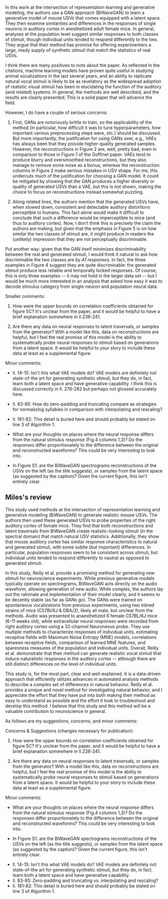 In this work at the intersection of representation learning and generative modeling, the authors use a GAN approach (BiWaveGAN) to learn a generative model of mouse USVs that comes equipped with a latent space. They then examine similarities and differences in the responses of single neurons in auditory cortex in anesthetized adult female mice. In general, analyses at the population level suggest similar responses to both classes of stimuli, though individual units tended to respond differently to the two. They argue that their method has promise for offering experimenters a large, ready supply of synthetic stimuli that match the statistics of real USVs.

I think there are many positives to note about the paper. As reflected in the citations, machine learning models have proven quite useful in studying animal vocalizations in the last several years, and an ability to replicate natural vocal stimuli is likely to be as revelatory as the widespread adoption of realistic visual stimuli has been in elucidating the function of the auditory (and related) systems. In general, the methods are well described, and the results are clearly presented. This is a solid paper that will advance the field.

However, I do have a couple of serious concerns:

1. First, GANs are notoriously brittle to train, so the applicability of the method (in particular, how difficult it was to tune hyperparameters, how important various preprocessing steps were, etc.) should be discussed. But more importantly, the justification for using GANs over, e.g., VAEs has always been that they provide higher-quality generated samples. However, the reconstructions in Figure 2 are, well, pretty bad, even in comparison to those in Figure 1 of the Goffinet paper. VAEs tend to produce blurry and oversmoothed reconstructions, but they also manage to remove some noise as a bonus, whereas the reconstruction columns in Figure 2 make serious mistakes in USV shape. For me, this undercuts much of the justification for choosing a GAN model. It could be mitigated by showing that the GAN produces a higher diversity or quality of generated USVs than a VAE, but this is not shown, making the choice to focus on reconstructions instead somewhat puzzling.

2. Along related lines, the authors mention that the generated USVs have, when slowed down, consistent and detectable auditory distortions perceptible to humans. This fact alone would make it difficult to conclude that such a difference would be imperceptible to mice (and thus to auditory cortex). Now, I don't think this is precisely the claim the authors are making, but given that the emphasis in Figure 5 is on how *similar* the two classes of stimuli are, it might produce in readers the (unlikely) impression that they are not perceptually discriminable. 

Put another way: given that the GAN itself minimizes discriminability between the real and generated stimuli, I would think it natural to ask how discriminable the two classes are *by A1 responses*. In fact, the three examples in Figure 4 suggest they are quite discriminable: the generated stimuli produce less reliable and temporally locked responses. Of course, this is only three examples -- it may not hold in the larger data set -- but I would be much more interested in an analysis that asked how easy it was to decode stimulus category from single-neuron and population neural data.

Smaller comments:
1. How were the upper bounds on correlation coefficients obtained for figure 5C? It's unclear from the paper, and it would be helpful to have a brief explanation somewhere in ll.238-241.

2. Are there any data on neural responses to latent traversals, or samples from the generator? With a model like this, data on reconstructions are helpful, but I feel the real promise of this model is the ability to systematically probe neural responses to stimuli based on generations from a latent space. It would be helpful to your story to include these data at least as a supplemental figure.

Minor comments:
- ll. 14-15: Isn't this what VAE models do? VAE models are definitely not state-of-the art for generating synthetic stimuli, but they do, in fact, learn both a latent space and have generative capability. I think this is discussed correctly in ll. 276-282 but perhaps not glossed accurately here.

- ll. 83-85: How do zero-padding and truncating compare as strategies for normalizing syllables in comparison with interpolating and rescaling?

- ll. 181-82: This detail is buried here and should probably be stated on line 3 of Algorithm 1.

- What are your thoughts on places where the neural response differs from the natural stimulus response (Fig.4 columns 1,3)? Do the responses differ proportionately to the difference between the original and reconstructed waveforms? This could be very interesting to look into.

- In Figure S1: are the BiWaveGAN spectrograms reconstructions of the USVs on the left (as the title suggests), or samples from the latent space (as suggested by the caption)? Given the current figure, this isn't entirely clear.



## Miles's review
This study used methods at the intersection of representation learning and generative modeling (BiWaveGAN) to generate realistic mouse USVs. The authors then used these generated USVs to probe properties of the right auditory cortex of female mice. They find that both reconstructions and latent traversals from BiWaveGAN create realistic-looking stimuli (in the spectral domain) that match natural USV statistics. Additionally, they show that mouse auditory cortex has similar response characteristics to natural and generated stimuli, with some subtle (but important) differences. In particular, population responses seem to be consistent across stimuli, but individual units tended to respond differently to nautral as opposed to generated stimuli.

In this study, Reilly et al. provide a promising method for generating new stimuli for neuroscience experiments. While previous generative models typically operate on spectrograms, BiWaveGAN acts directly on the audio waveform, allowing generation of new audio. While complex, the authors lay out the rationale and implementation of their model clearly, and it seems to be decently stable (as far as GANs go). The GANs were trained on spontaneous vocalizations from previous experiments, using two inbred strains of mice (C57BI/6J & DBA/2), likely all male, but unclear from the methods. Audio was presented to anaesthetized 6 female C57BL/6J mice (6-11 weeks old), while extracellular neural responses were recorded from right auditory cortex using a 32-channel Neuronexus probe. They use multiple methods to characterize responses of individual units, estimating receptive fields with Maximum Noise Entropy (MNE) models, correlations between receptive fields, comparison of learned MNE features, and sparesness measures of the population and individual units. Overall, Reilly et al. demonstrate that their method can generate realistic vocal stimuli that induce naturalistic responses in the auditory cortex -- although there are still distinct differences on the level of individual units. 

This study is, for the most part, clear and well-explained. It is a data-driven approach that efficiently utilizes advances in automated analysis methods to describe a complex set of differences in natural behavior. Reilly et al. provides a unique and novel method for investigating natural behavior, and I appreciate the effort that they have put into both making their method as easy to understand as possible and the effort it took to troubleshoot and develop this method. I believe that this study and this method will be a valuable contribution to neuroscience in general.

As follows are my suggestions, concerns, and minor comments:

Concerns & Suggestions (changes necessary for publication):
1. How were the upper bounds on correlation coefficients obtained for figure 5C? It's unclear from the paper, and it would be helpful to have a brief explanation somewhere in ll.238-241.

2. Are there any data on neural responses to latent traversals, or samples from the generator? With a model like this, data on reconstructions are helpful, but I feel the real promise of this model is the ability to systematically probe neural responses to stimuli based on generations from a latent space. It would be helpful to your story to include these data at least as a supplemental figure.

Minor comments:
* What are your thoughts on places where the neural response differs from the natural stimulus response (Fig.4 columns 1,3)? Do the responses differ proportionately to the difference between the original and reconstructed waveforms? This could be very interesting to look into.

* In Figure S1: are the BiWaveGAN spectrograms reconstructions of the USVs on the left (as the title suggests), or samples from the latent space (as suggested by the caption)? Given the current figure, this isn't entirely clear.


- ll. 14-15: Isn't this what VAE models do? VAE models are definitely not state-of-the art for generating synthetic stimuli, but they do, in fact, learn both a latent space and have generative capability.
- ll. 83-85: Zero-padding and truncating vs. interpolating and rescaling?
- ll. 181-82: This detail is buried here and should probably be stated on line 3 of Algorithm 1.
